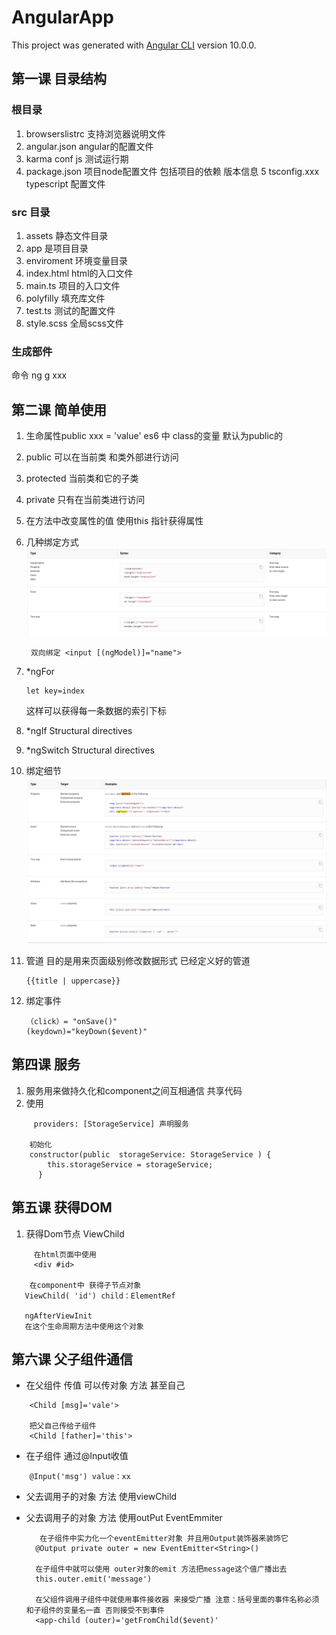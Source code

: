 # AngularApp

This project was generated with [Angular CLI](https://github.com/angular/angular-cli) version 10.0.0.

## 第一课 目录结构
### 根目录
1. browserslistrc 支持浏览器说明文件
2. angular.json  angular的配置文件
3. karma conf js 测试运行期
4. package.json 项目node配置文件 包括项目的依赖 版本信息
5 tsconfig.xxx typescript 配置文件

### src 目录
1. assets 静态文件目录
2. app 是项目目录
3. enviroment 环境变量目录
5. index.html html的入口文件
6. main.ts 项目的入口文件
7. polyfilly 填充库文件
8. test.ts 测试的配置文件
9. style.scss 全局scss文件

### 生成部件
命令 ng g xxx 

## 第二课 简单使用
1. 生命属性public xxx = 'value' es6 中 class的变量 默认为public的
2. public 可以在当前类 和类外部进行访问
3. protected 当前类和它的子类
4. private 只有在当前类进行访问
5. 在方法中改变属性的值 使用this 指针获得属性
6. 几种绑定方式
![Alt text](photos/1.png?raw=true "Title")
    ````angular2
     双向绑定 <input [(ngModel)]="name">
    ````
7. *ngFor
    ```angular2
    let key=index
    ````
   这样可以获得每一条数据的索引下标
   
8. *ngIf Structural directives

9. *ngSwitch Structural directives

10. 绑定细节
![Alt text](photos/2.png?raw=true "Title")

11. 管道 目的是用来页面级别修改数据形式
    已经定义好的管道
    ````angular2
    {{title | uppercase}}
    ````
12. 绑定事件
     ````angular2
    （click）= "onSave()"
     (keydown)="keyDown($event)"
    ````
## 第四课 服务
1. 服务用来做持久化和component之间互相通信 共享代码
2. 使用
 ````angular2
      providers: [StorageService] 声明服务
     
     初始化
     constructor(public  storageService: StorageService ) {
         this.storageService = storageService;
       } 

````
## 第五课 获得DOM
1. 获得Dom节点 ViewChild 
 ````angular2
      在html页面中使用
      <div #id> 
     
     在component中 获得子节点对象
    ViewChild( 'id') child：ElementRef 
   
    ngAfterViewInit
    在这个生命周期方法中使用这个对象
````

## 第六课 父子组件通信
* 在父组件 传值 可以传对象 方法 甚至自己
 ````angular2
     <Child [msg]='vale'>
     
     把父自己传给子组件
     <Child [father]='this'>
````
* 在子组件 通过@Input收值
 ````angular2
     @Input('msg') value：xx
````

* 父去调用子的对象 方法 使用viewChild

* 父去调用子的对象 方法 使用outPut EventEmmiter
    ````angular2
       在子组件中实力化一个eventEmitter对象 并且用Output装饰器来装饰它
      @Output private outer = new EventEmitter<String>()
  
      在子组件中就可以使用 outer对象的emit 方法把message这个值广播出去
      this.outer.emit('message')  
       
      在父组件调用子组件中就使用事件接收器 来接受广播 注意：括号里面的事件名称必须和子组件的变量名一直 否则接受不到事件
      <app-child (outer)='getFromChild($event)'
   ````
